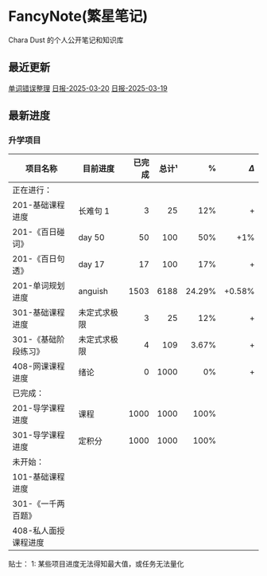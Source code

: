 # FancyNote(繁星笔记)
Chara Dust 的个人公开笔记和知识库

## 最近更新
[单词错误整理](./lib/english/单词默写错误整理)
[日报-2025-03-20](./log/2025-03-20.md)
[日报-2025-03-19](./log/2025-03-19.md)

## 最新进度

### 升学项目

| 项目名称         | 目前进度    |  已完成 |  总计¹ |      % | $\Delta$ |
| ------------ | ------- | ---: | ---: | -----: | -------: |
| 正在进行：        |         |      |      |        |          |
| 201-基础课程进度   | 长难句 1   |    3 |   25 |    12% |        + |
| 201-《百日碰词》   | day 50  |   50 |  100 |    50% |      +1% |
| 201-《百日句透》   | day 17  |   17 |  100 |    17% |        + |
| 201-单词规划进度   | anguish | 1503 | 6188 | 24.29% |   +0.58% |
| 301-基础课程进度   | 未定式求极限  |    3 |   25 |    12% |        + |
| 301-《基础阶段练习》 | 未定式求极限  |    4 |  109 |  3.67% |        + |
| 408-网课课程进度   | 绪论      |    0 | 1000 |     0% |        + |
| 已完成：         |         |      |      |        |          |
| 201-导学课程进度   | 课程      | 1000 | 1000 |   100% |          |
| 301-导学课程进度   | 定积分     | 1000 | 1000 |   100% |          |
| 未开始：         |         |      |      |        |          |
| 101-基础课程进度   |         |      |      |        |          |
| 301-《一千两百题》  |         |      |      |        |          |
| 408-私人面授课程进度 |         |      |      |        |          |

贴士：
1: 某些项目进度无法得知最大值，或任务无法量化

